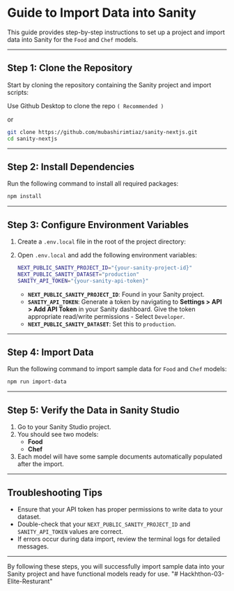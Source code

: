 # Guide to Import Data into Sanity

This guide provides step-by-step instructions to set up a project and import data into Sanity for the `Food` and `Chef` models.

---

## **Step 1: Clone the Repository**

Start by cloning the repository containing the Sanity project and import scripts:

Use Github Desktop to clone the repo `( Recommended )`

or

```bash
git clone https://github.com/mubashirimtiaz/sanity-nextjs.git
cd sanity-nextjs
```

---

## **Step 2: Install Dependencies**

Run the following command to install all required packages:

```bash
npm install
```

---

## **Step 3: Configure Environment Variables**

1. Create a `.env.local` file in the root of the project directory:

2. Open `.env.local` and add the following environment variables:

   ```bash
   NEXT_PUBLIC_SANITY_PROJECT_ID="{your-sanity-project-id}"
   NEXT_PUBLIC_SANITY_DATASET="production"
   SANITY_API_TOKEN="{your-sanity-api-token}"
   ```

   - **`NEXT_PUBLIC_SANITY_PROJECT_ID`**: Found in your Sanity project.
   - **`SANITY_API_TOKEN`**: Generate a token by navigating to **Settings > API > Add API Token** in your Sanity dashboard. Give the token appropriate read/write permissions - Select `Developer`.
   - **`NEXT_PUBLIC_SANITY_DATASET`**: Set this to `production`.

---

## **Step 4: Import Data**

Run the following command to import sample data for `Food` and `Chef` models:

```bash
npm run import-data
```

---

## **Step 5: Verify the Data in Sanity Studio**

1. Go to your Sanity Studio project.
2. You should see two models:
   - **Food**
   - **Chef**
3. Each model will have some sample documents automatically populated after the import.

---

## **Troubleshooting Tips**

- Ensure that your API token has proper permissions to write data to your dataset.
- Double-check that your `NEXT_PUBLIC_SANITY_PROJECT_ID` and `SANITY_API_TOKEN` values are correct.
- If errors occur during data import, review the terminal logs for detailed messages.

---

By following these steps, you will successfully import sample data into your Sanity project and have functional models ready for use.
"# Hackhthon-03-Elite-Resturant" 
